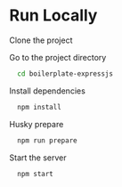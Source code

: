 # Run Locally

Clone the project

Go to the project directory

```bash
  cd boilerplate-expressjs
```

Install dependencies

```bash
  npm install
```

Husky prepare

```bash
  npm run prepare
```

Start the server

```bash
  npm start
```
